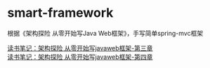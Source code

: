 # smart-framework
根据《架构探险 从零开始写Java Web框架》，手写简单spring-mvc框架

[读书笔记：架构探险 从零开始写javaweb框架-第三章](https://www.jianshu.com/p/6221766a6db5)<br>
[读书笔记：架构探险 从零开始写javaweb框架-第四章](https://www.jianshu.com/u/fc92cd6fd1b0)
